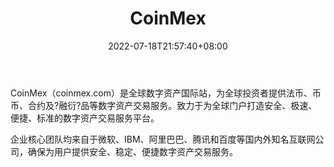 ﻿---
weight: 
title: "CoinMex"
description: "CoinMex（coinmex.com）是全球数字资产国际站，为全球投资者提供法币、币币、合约及?融衍?品等数字资产交易服务。"
date: 2022-07-18T21:57:40+08:00
lastmod: 2022-07-18T16:45:40+08:00
draft: false
authors: ["june"]
featuredImage: "548.png"
link: "https://1234btc.com/qk/coinmex.html"
tags: ["交易所","CoinMex"]
categories: ["navigation"]
navigation: ["交易所"]
lightgallery: true
toc: true
pinned: false
recommend: false
recommend1: false
---
CoinMex（coinmex.com）是全球数字资产国际站，为全球投资者提供法币、币币、合约及?融衍?品等数字资产交易服务。致力于为全球门户打造安全、极速、便捷、标准的数字资产交易服务平台。

企业核心团队均来自于微软、IBM、阿里巴巴、腾讯和百度等国内外知名互联网公司，确保为用户提供安全、稳定、便捷数字资产交易服务。